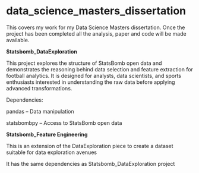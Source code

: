 # data_science_masters_dissertation
This covers my work for my Data Science Masters dissertation. Once the project has been completed all the analysis, paper and code will be made available.

**Statsbomb_DataExploration**

This project explores the structure of StatsBomb open data and demonstrates the reasoning behind data selection and feature extraction for football analytics.
It is designed for analysts, data scientists, and sports enthusiasts interested in understanding the raw data before applying advanced transformations.

Dependencies:

  pandas – Data manipulation
  
  statsbombpy – Access to StatsBomb open data

**Statsbomb_Feature Engineering**

This is an extension of the DataExploration piece to create a dataset suitable for data exploration avenues 

It has the same dependencies as Statsbomb_DataExploration project
